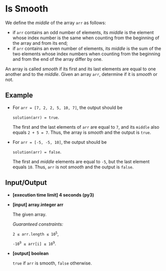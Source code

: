 # Is Smooth

We define the *middle* of the array `arr` as follows:

- if `arr` contains an odd number of elements, its *middle* is the element whose index number is the same when counting from the beginning of the array and from its end;
- if `arr` contains an even number of elements, its *middle* is the sum of the two elements whose index numbers when counting from the beginning and from the end of the array differ by one.

An array is called *smooth* if its first and its last elements are equal to one another and to the *middle*. Given an array `arr`, determine if it is *smooth* or not.

## Example

- For `arr = [7, 2, 2, 5, 10, 7]`, the output should be

    `solution(arr) = true`.

    The first and the last elements of `arr` are equal to `7`, and its `middle` also equals `2 + 5 = 7`. Thus, the array is *smooth* and the output is `true`.

- For `arr = [-5, -5, 10]`, the output should be

    `solution(arr) = false`.

    The first and *middle* elements are equal to `-5`, but the last element equals `10`. Thus, `arr` is not *smooth* and the output is `false`.

## Input/Output

- **[execution time limit] 4 seconds (py3)**

- **[input] array.integer arr**

	The given array.

	*Guaranteed constraints:*

	<code>2 ≤ arr.length ≤ 10<sup>5</sup></code>,

	<code>-10<sup>9</sup> ≤ arr[i] ≤ 10<sup>9</sup></code>.

- **[output] boolean**

	`true` if `arr` is smooth, `false` otherwise.
